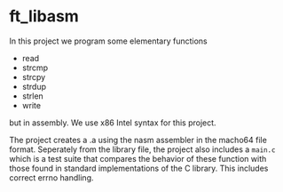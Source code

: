 # ft_libasm

In this project we program some elementary functions
- read
- strcmp
- strcpy
- strdup
- strlen
- write

but in assembly. We use x86 Intel syntax for this project.


The project creates a .a using the nasm assembler in the macho64 file format. Seperately from the library file, the project also includes a ```main.c``` which
is a test suite that compares the behavior of these function with those found in standard implementations of the C library. This includes correct errno handling.
